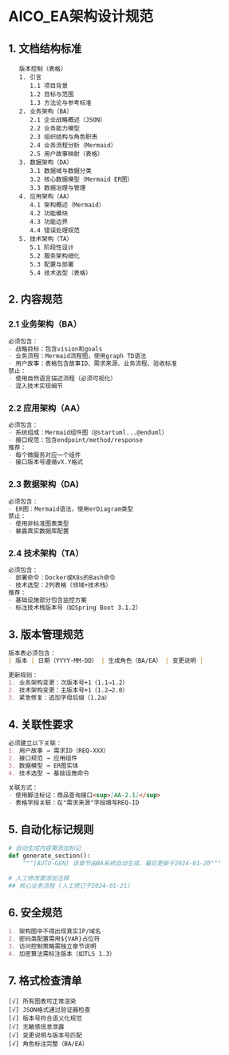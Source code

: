 # AICO_EA架构设计规范

## 1. 文档结构标准
```text
   版本控制（表格）
   1. 引言
      1.1 项目背景
      1.2 目标与范围
      1.3 方法论与参考标准
   2. 业务架构（BA）
      2.1 企业战略概述（JSON）
      2.2 业务能力模型
      2.3 组织结构与角色职责
      2.4 业务流程分析（Mermaid）
      2.5 用户故事映射（表格）
   3. 数据架构（DA）
      3.1 数据域与数据分类
      3.2 核心数据模型（Mermaid ER图）
      3.3 数据治理与管理
   4. 应用架构（AA）
      4.1 架构概述（Mermaid）
      4.2 功能模块
      4.3 功能边界
      4.4 错误处理规范
   5. 技术架构（TA）
      5.1 阶段性设计
      5.2 服务架构细化
      5.3 配置与部署
      5.4 技术选型（表格）
```

## 2. 内容规范

### 2.1 业务架构（BA）
```markdown
必须包含：
- 战略目标：包含vision和goals
- 业务流程：Mermaid流程图，使用graph TD语法
- 用户故事：表格包含故事ID、需求来源、业务流程、验收标准
禁止：
- 使用自然语言描述流程（必须可视化）
- 混入技术实现细节
```

### 2.2 应用架构（AA）
```markdown
必须包含：
- 系统组成：Mermaid组件图（@startuml...@enduml）
- 接口规范：包含endpoint/method/response
推荐：
- 每个微服务对应一个组件
- 接口版本号遵循vX.Y格式
```

### 2.3 数据架构（DA)
```markdown
必须包含：
- ER图：Mermaid语法，使用erDiagram类型
禁止：
- 使用非标准图表类型
- 暴露真实数据库配置
```

### 2.4 技术架构（TA）
```markdown
必须包含：
- 部署命令：Docker或K8s的Bash命令
- 技术选型：2列表格（领域+技术栈）
推荐：
- 基础设施部分包含监控方案
- 标注技术栈版本号（如Spring Boot 3.1.2）
```

## 3. 版本管理规范
```markdown
版本表必须包含：
| 版本 | 日期（YYYY-MM-DD） | 生成角色（BA/EA） | 变更说明 |

更新规则：
1. 业务架构变更：次版本号+1（1.1→1.2）
2. 技术架构变更：主版本号+1（1.2→2.0）
3. 紧急修复：追加字母后缀（1.2a）
```

## 4. 关联性要求
```markdown
必须建立以下关联：
1. 用户故事 → 需求ID（REQ-XXX）
2. 接口规范 → 应用组件 
3. 数据模型 → ER图实体
4. 技术选型 → 基础设施命令

关联方式：
- 使用脚注标记：商品查询接口<sup>[AA-2.1]</sup>
- 表格字段关联：在"需求来源"字段填写REQ-ID
```

## 5. 自动化标记规则
```python
# 自动生成内容需添加标记
def generate_section():
    """[AUTO-GEN] 该章节由BA系统自动生成，最后更新于2024-01-20"""
    
# 人工修改需添加注释
## 核心业务流程 (人工修订于2024-01-21)
```

## 6. 安全规范
```markdown
1. 架构图中不得出现真实IP/域名
2. 密码类配置需用${VAR}占位符
3. 访问控制策略需独立章节说明
4. 加密算法需标注版本（如TLS 1.3）
```

## 7. 格式检查清单
```text
[√] 所有图表可正常渲染
[√] JSON格式通过验证器检查  
[√] 版本号符合语义化规范
[√] 无敏感信息泄露
[√] 变更说明与版本号匹配
[√] 角色标注完整（BA/EA）
```

